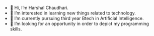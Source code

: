 - 👋 Hi, I’m Harshal Chaudhari.
- 👀 I’m interested in learning new things related to technology.
- 🌱 I’m currently pursuing third year Btech in Artificial Intelligence.
- 💞️ I’m looking for an opportunity in order to depict my programming skills.



